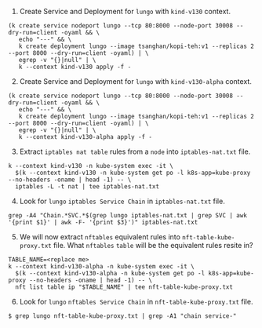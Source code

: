 1. Create Service and Deployment for `lungo` with `kind-v130` context.
```
(k create service nodeport lungo --tcp 80:8000 --node-port 30008 --dry-run=client -oyaml && \
   echo "---" && \
   k create deployment lungo --image tsanghan/kopi-teh:v1 --replicas 2 --port 8000 --dry-run=client -oyaml) | \
   egrep -v "{}|null" | \
   k --context kind-v130 apply -f -
```
2. Create Service and Deployment for `lungo` with `kind-v130-alpha` context.
```
(k create service nodeport lungo --tcp 80:8000 --node-port 30008 --dry-run=client -oyaml && \
   echo "---" && \
   k create deployment lungo --image tsanghan/kopi-teh:v1 --replicas 2 --port 8000 --dry-run=client -oyaml) | \
   egrep -v "{}|null" | \
   k --context kind-v130-alpha apply -f -
```
3. Extract `iptables nat table` rules from a `node` into `iptables-nat.txt` file.
```
k --context kind-v130 -n kube-system exec -it \
  $(k --context kind-v130 -n kube-system get po -l k8s-app=kube-proxy --no-headers -oname | head -1) -- \
  iptables -L -t nat | tee iptables-nat.txt
```
4. Look for `lungo` `iptables Service Chain` in `iptables-nat.txt` file.
```
grep -A4 "Chain.*SVC.*$(grep lungo iptables-nat.txt | grep SVC | awk '{print $1}' | awk -F- '{print $3}')" iptables-nat.txt
```

5. We will now extract `nftables` equivalent rules into `nft-table-kube-proxy.txt` file. What `nftables` `table` will be the equivalent rules resite in?
```
TABLE_NAME=<replace me>
k --context kind-v130-alpha -n kube-system exec -it \
  $(k --context kind-v130-alpha -n kube-system get po -l k8s-app=kube-proxy --no-headers -oname | head -1) -- \
  nft list table ip "$TABLE_NAME" | tee nft-table-kube-proxy.txt
```

6. Look for `lungo` `nftables Service Chain` in `nft-table-kube-proxy.txt` file.
```
$ grep lungo nft-table-kube-proxy.txt | grep -A1 "chain service-"
```